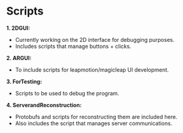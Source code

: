 # Scripts

**1. 2DGUI:** 
  - Currently working on the 2D interface for debugging purposes. 
  - Includes scripts that manage buttons + clicks.

**2. ARGUI:**
  - To include scripts for leapmotion/magicleap UI development.
  
**3. ForTesting:**
  - Scripts to be used to debug the program.
  
**4. ServerandReconstruction:**
  - Protobufs and scripts for reconstructing them are included here.
  - Also includes the script that manages server communications.

